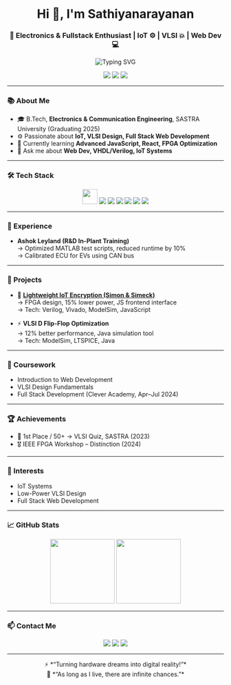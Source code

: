 <!-- ✨ Super Cool GitHub Profile README ✨ -->

<h1 align="center">Hi 👋, I'm Sathiyanarayanan</h1>
<h3 align="center">🚀 Electronics & Fullstack Enthusiast | IoT ⚙️ | VLSI 💥 | Web Dev 💻</h3>

<p align="center">
  <img src="https://readme-typing-svg.demolab.com?font=Fira+Code&size=26&pause=1000&color=36BCB6&center=true&vCenter=true&width=450&lines=Turning+Ideas+Into+Reality;Building+Smart+IoT+Systems;Optimizing+VLSI+Designs;Crafting+Cool+Web+Apps" alt="Typing SVG" />
</p>

<p align="center">
  <a href="mailto:sathiyaram5311@gmail.com"><img src="https://img.shields.io/badge/Email-D14836?style=for-the-badge&logo=gmail&logoColor=white"/></a>
  <a href="https://www.linkedin.com/in/sathiyanarayanan5311"><img src="https://img.shields.io/badge/LinkedIn-0077B5?style=for-the-badge&logo=linkedin&logoColor=white"/></a>
  <a href="https://github.com/Sathiyanarayanan53"><img src="https://img.shields.io/badge/GitHub-181717?style=for-the-badge&logo=github&logoColor=white"/></a>
</p>

---

### 📚 About Me

- 🎓 B.Tech, **Electronics & Communication Engineering**, SASTRA University (Graduating 2025)  
- ⚙️ Passionate about **IoT, VLSI Design, Full Stack Web Development**  
- 🌱 Currently learning **Advanced JavaScript, React, FPGA Optimization**  
- 💬 Ask me about **Web Dev, VHDL/Verilog, IoT Systems**

---

### 🛠️ Tech Stack

<p align="center">
  <img src="https://skillicons.dev/icons?i=js,html,css,java,react" height="35"/>
  <img src="https://img.shields.io/badge/VHDL-0175C2?style=for-the-badge&logo=verilog&logoColor=white"/>
  <img src="https://img.shields.io/badge/FPGA-009688?style=for-the-badge&logo=fpga&logoColor=white"/>
  <img src="https://img.shields.io/badge/Arduino-00979D?style=for-the-badge&logo=arduino&logoColor=white"/>
  <img src="https://img.shields.io/badge/ESP32-3C3C3C?style=for-the-badge&logo=espressif&logoColor=white"/>
  <img src="https://img.shields.io/badge/ModelSim-007ACC?style=for-the-badge&logo=siemens&logoColor=white"/>
  <img src="https://img.shields.io/badge/HSPICE-FF6F00?style=for-the-badge&logo=spice&logoColor=white"/>
</p>

---

### 💼 Experience

- **Ashok Leyland (R&D In-Plant Training)**  
  → Optimized MATLAB test scripts, reduced runtime by 10%  
  → Calibrated ECU for EVs using CAN bus

---

### 🚀 Projects

- 🔐 **[Lightweight IoT Encryption (Simon & Simeck)](https://github.com/Sathiyanarayanan53/iot-encryption)**  
  → FPGA design, 15% lower power, JS frontend interface  
  → Tech: Verilog, Vivado, ModelSim, JavaScript

- ⚡ **VLSI D Flip-Flop Optimization**  
  → 12% better performance, Java simulation tool  
  → Tech: ModelSim, LTSPICE, Java

---

### 📖 Coursework

- Introduction to Web Development  
- VLSI Design Fundamentals  
- Full Stack Development (Clever Academy, Apr–Jul 2024)

---

### 🏆 Achievements

- 🥇 1st Place / 50+ → VLSI Quiz, SASTRA (2023)  
- 🎖️ IEEE FPGA Workshop – Distinction (2024)

---

### 🎯 Interests

- IoT Systems  
- Low-Power VLSI Design  
- Full Stack Web Development

---

### 📈 GitHub Stats

<p align="center">
  <img src="https://github-readme-stats.vercel.app/api?username=Sathiyanarayanan53&show_icons=true&theme=radical" height="150"/>
  <img src="https://github-readme-stats.vercel.app/api/top-langs/?username=Sathiyanarayanan53&layout=compact&theme=radical" height="150"/>
</p>

---

### 📫 Contact Me

<p align="center">
  <a href="mailto:sathiyaram5311@gmail.com"><img src="https://img.shields.io/badge/Email-D14836?style=for-the-badge&logo=gmail&logoColor=white"/></a>
  <a href="https://www.linkedin.com/in/sathiyanarayanan5311"><img src="https://img.shields.io/badge/LinkedIn-0077B5?style=for-the-badge&logo=linkedin&logoColor=white"/></a>
  <a href="https://github.com/Sathiyanarayanan53"><img src="https://img.shields.io/badge/GitHub-181717?style=for-the-badge&logo=github&logoColor=white"/></a>
</p>

---

<p align="center">
  ⚡ *“Turning hardware dreams into digital reality!”*<br>
  🌟 *“As long as I live, there are infinite chances.”*
</p>
